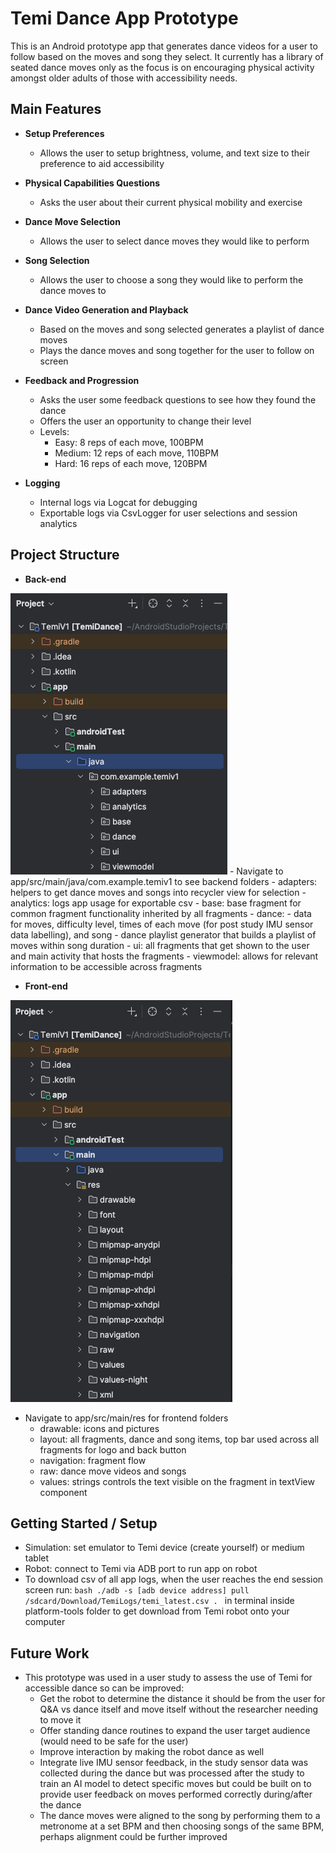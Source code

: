 # Temi Dance App Prototype

This is an Android prototype app that generates dance videos for a user to follow based on the 
moves and song they select. It currently has a library of seated dance moves only as the focus is on 
encouraging physical activity amongst older adults of those with accessibility needs.

## Main Features
- **Setup Preferences**
  - Allows the user to setup brightness, volume, and text size to their preference to aid accessibility

- **Physical Capabilities Questions**
    - Asks the user about their current physical mobility and exercise

- **Dance Move Selection**
    - Allows the user to select dance moves they would like to perform

- **Song Selection**
    - Allows the user to choose a song they would like to perform the dance moves to

- **Dance Video Generation and Playback**
    - Based on the moves and song selected generates a playlist of dance moves
    - Plays the dance moves and song together for the user to follow on screen

- **Feedback and Progression**
  - Asks the user some feedback questions to see how they found the dance
  - Offers the user an opportunity to change their level
  - Levels:
    - Easy: 8 reps of each move, 100BPM
    - Medium: 12 reps of each move, 110BPM
    - Hard: 16 reps of each move, 120BPM

- **Logging**
    - Internal logs via Logcat for debugging
    - Exportable logs via CsvLogger for user selections and session analytics

## Project Structure

- **Back-end**

![img.png](img.png)
    - Navigate to app/src/main/java/com.example.temiv1 to see backend folders
      - adapters: helpers to get dance moves and songs into recycler view for selection
      - analytics: logs app usage for exportable csv
      - base: base fragment for common fragment functionality inherited by all fragments
      - dance: 
        - data for moves, difficulty level, times of each move (for post study IMU sensor data labelling), and song
        - dance playlist generator that builds a playlist of moves within song duration
      - ui: all fragments that get shown to the user and main activity that hosts the fragments
      - viewmodel: allows for relevant information to be accessible across fragments

- **Front-end**

![img_1.png](img_1.png)

  - Navigate to app/src/main/res for frontend folders
    - drawable: icons and pictures
    - layout: all fragments, dance and song items, top bar used across all fragments for logo and back button
    - navigation: fragment flow
    - raw: dance move videos and songs
    - values: strings controls the text visible on the fragment in textView component

## Getting Started / Setup
- Simulation: set emulator to Temi device (create yourself) or medium tablet
- Robot: connect to Temi via ADB port to run app on robot
- To download csv of all app logs, when the user reaches the end session screen run: ```bash ./adb -s [adb device address] pull /sdcard/Download/TemiLogs/temi_latest.csv . ``` in terminal inside platform-tools folder to get download from Temi robot onto your computer

## Future Work
- This prototype was used in a user study to assess the use of Temi for accessible dance so can be improved:
  - Get the robot to determine the distance it should be from the user for Q&A vs dance itself and move itself without the researcher needing to move it
  - Offer standing dance routines to expand the user target audience (would need to be safe for the user)
  - Improve interaction by making the robot dance as well
  - Integrate live IMU sensor feedback, in the study sensor data was collected during the dance but was processed after the study to train an AI model to detect specific moves but could be built on to provide user feedback on moves performed correctly during/after the dance
  - The dance moves were aligned to the song by performing them to a metronome at a set BPM and then choosing songs of the same BPM, perhaps alignment could be further improved
